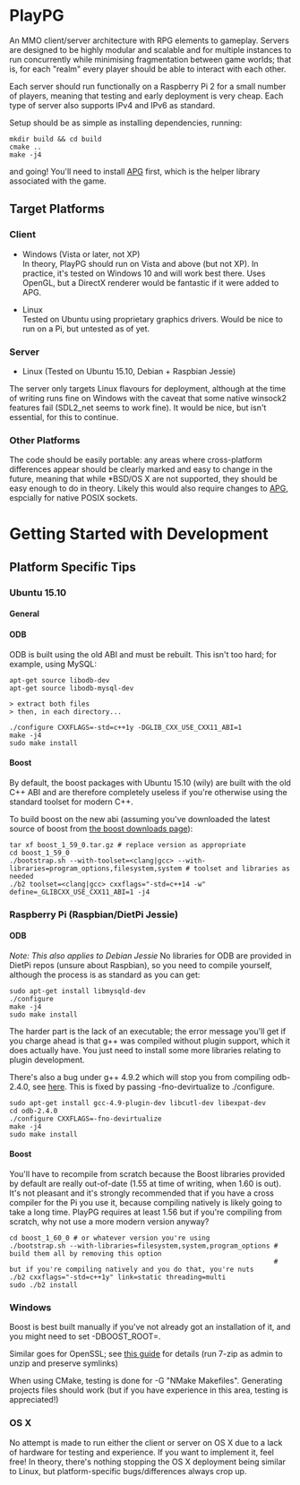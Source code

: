 PlayPG
======

An MMO client/server architecture with RPG elements to gameplay. Servers are designed to be highly modular and scalable and for multiple instances to run concurrently while minimising fragmentation between game worlds; that is, for each "realm" every player should be able to interact with each other.

Each server should run functionally on a Raspberry Pi 2 for a small number of players, meaning that testing and early deployment is very cheap. Each type of server also supports IPv4 and IPv6 as standard.

Setup should be as simple as installing dependencies, running:

```
mkdir build && cd build
cmake ..
make -j4
```

and going! You'll need to install [APG](https://github.com/SgtCoDFish/APG) first, which is the helper library associated with the game.

Target Platforms
----------------
### Client
- Windows (Vista or later, not XP)   
In theory, PlayPG should run on Vista and above (but not XP). In practice, it's tested on Windows 10 and will work best there. Uses OpenGL, but a DirectX renderer would be fantastic if it were added to APG.

- Linux   
Tested on Ubuntu using proprietary graphics drivers. Would be nice to run on a Pi, but untested as of yet.

### Server
- Linux (Tested on Ubuntu 15.10, Debian + Raspbian Jessie)   

The server only targets Linux flavours for deployment, although at the time of writing runs fine on Windows with the caveat that some native winsock2 features fail (SDL2_net seems to work fine). It would be nice, but isn't essential, for this to continue.

### Other Platforms
The code should be easily portable: any areas where cross-platform differences appear should be clearly marked and easy to change in the future, meaning that while *BSD/OS X are not supported, they should be easy enough to do in theory. Likely this would also require changes to [APG](https://github.com/SgtCoDFish/APG), espcially for native POSIX sockets.

Getting Started with Development
================================

Platform Specific Tips
----------------------

### Ubuntu 15.10
#### General

#### ODB
ODB is built using the old ABI and must be rebuilt. This isn't too hard; for example, using MySQL:

```
apt-get source libodb-dev
apt-get source libodb-mysql-dev

> extract both files
> then, in each directory...

./configure CXXFLAGS=-std=c++1y -DGLIB_CXX_USE_CXX11_ABI=1
make -j4
sudo make install
```

#### Boost
By default, the boost packages with Ubuntu 15.10 (wily) are built with the old C++ ABI and are therefore completely useless if you're otherwise using the standard toolset for modern C++.

To build boost on the new abi (assuming you've downloaded the latest source of boost from [the boost downloads page](http://www.boost.org/users/download/)):

```
tar xf boost_1_59_0.tar.gz # replace version as appropriate
cd boost_1_59_0
./bootstrap.sh --with-toolset=<clang|gcc> --with-libraries=program_options,filesystem,system # toolset and libraries as needed
./b2 toolset=<clang|gcc> cxxflags="-std=c++14 -w" define=_GLIBCXX_USE_CXX11_ABI=1 -j4
```

### Raspberry Pi (Raspbian/DietPi Jessie)
#### ODB
*Note: This also applies to Debian Jessie*
No libraries for ODB are provided in DietPi repos (unsure about Raspbian), so you need to compile yourself, although the process is as standard as you can get:

```
sudo apt-get install libmysqld-dev
./configure
make -j4
sudo make install
```

The harder part is the lack of an executable; the error message you'll get if you charge ahead is that g++ was compiled without plugin support, which it does actually have. You just need to install some more libraries relating to plugin development.

There's also a bug under g++ 4.9.2 which will stop you from compiling odb-2.4.0, see [here](http://www.codesynthesis.com/pipermail/odb-users/2015-February/002378.html). This is fixed by passing -fno-devirtualize to ./configure.

```
sudo apt-get install gcc-4.9-plugin-dev libcutl-dev libexpat-dev
cd odb-2.4.0
./configure CXXFLAGS=-fno-devirtualize
make -j4
sudo make install
```
#### Boost
You'll have to recompile from scratch because the Boost libraries provided by default are really out-of-date (1.55 at time of writing, when 1.60 is out). It's not pleasant and it's strongly recommended that if you have a cross compiler for the Pi you use it, because compiling natively is likely going to take a long time. PlayPG requires at least 1.56 but if you're compiling from scratch, why not use a more modern version anyway?

```
cd boost_1_60_0 # or whatever version you're using
./bootstrap.sh --with-libraries=filesystem,system,program_options # build them all by removing this option
																  # but if you're compiling natively and you do that, you're nuts
./b2 cxxflags="-std=c++1y" link=static threading=multi
sudo ./b2 install
```

### Windows
Boost is best built manually if you've not already got an installation of it, and you might need to set -DBOOST_ROOT=<path>.

Similar goes for OpenSSL; see [this guide](http://developer.covenanteyes.com/building-openssl-for-visual-studio/) for details (run 7-zip as admin to unzip and preserve symlinks)

When using CMake, testing is done for -G "NMake Makefiles". Generating projects files should work (but if you have experience in this area, testing is appreciated!)

### OS X
No attempt is made to run either the client or server on OS X due to a lack of hardware for testing and experience. If you want to implement it, feel free! In theory, there's nothing stopping the OS X deployment being similar to Linux, but platform-specific bugs/differences always crop up. 